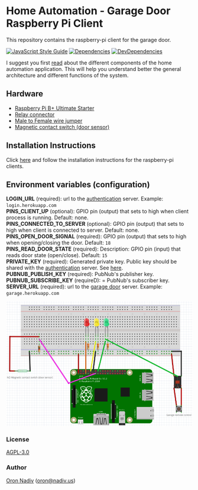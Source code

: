 # Home Automation - Garage Door Raspberry Pi Client
This repository contains the raspberry-pi client for the garage door.
  
[![JavaScript Style Guide][standard-image]][standard-url]
[![Dependencies][dependencies-image]][dependencies-url]
[![DevDependencies][dependencies-dev-image]][dependencies-dev-url]

I suggest you first [read][overview-url] about the different components of the home automation application.
This will help you understand better the general architecture and different functions of the system.

## Hardware
* [Raspberry Pi B+ Ultimate Starter](http://www.amazon.com/gp/product/B00LAAZKXQ)
* [Relay connector](http://www.ebay.com/itm/141410025816)
* [Male to Female wire jumper](http://www.ebay.com/itm/171303931847)
* [Magnetic contact switch (door sensor)](https://www.adafruit.com/products/375)

## Installation Instructions
Click [here][client-installation-instruction-url] and follow the installation instructions for the raspberry-pi clients.

## Environment variables (configuration)
__LOGIN\_URL__ (required): url to the [authentication][auth-url] server. Example: `login.herokuapp.com`  
__PINS\_CLIENT\_UP__ (optional): GPIO pin (output) that sets to high when client process is running. Default: none.  
__PINS\_CONNECTED\_TO\_SERVER__ (optional): GPIO pin (output) that sets to high when client is connected to server. Default: none.  
__PINS\_OPEN\_DOOR\_SIGNAL__ (required): GPIO pin (output) that sets to high when opening/closing the door. Default: `18`  
__PINS\_READ\_DOOR\_STATE__ (required): Description: GPIO pin (input) that reads door state (open/close). Default: `15`  
__PRIVATE\_KEY__ (required): Generated private key.  Public key should be shared with the [authentication][auth-url] server. See [here][private-public-keys-url].  
__PUBNUB\_PUBLISH\_KEY__ (required): PubNub's publisher key.  
__PUBNUB\_SUBSCRIBE\_KEY__ (requireD): = PubNub's subscriber key.  
__SERVER\_URL__ (required): url to the [garage door][garage-url] server. Example: `garage.herokuapp.com`

![Circuit Diagram](/circuit.jpg?raw=true)

### License
[AGPL-3.0](https://spdx.org/licenses/AGPL-3.0.html)

### Author
[Oron Nadiv](https://github.com/OronNadiv) ([oron@nadiv.us](mailto:oron@nadiv.us))

[dependencies-image]: https://david-dm.org/OronNadiv/garage-door-raspberry-client/status.svg
[dependencies-url]: https://david-dm.org/OronNadiv/garage-door-raspberry-client
[dependencies-dev-image]: https://david-dm.org/OronNadiv/garage-door-raspberry-client/dev-status.svg
[dependencies-dev-url]: https://david-dm.org/OronNadiv/garage-door-raspberry-client?type=dev
[travis-image]: http://img.shields.io/travis/OronNadiv/garage-door-raspberry-client.svg?style=flat-square
[travis-url]: https://travis-ci.org/OronNadiv/garage-door-raspberry-client
[coveralls-image]: http://img.shields.io/coveralls/OronNadiv/garage-door-raspberry-client.svg?style=flat-square
[coveralls-url]: https://coveralls.io/r/OronNadiv/garage-door-raspberry-client
[standard-image]: https://img.shields.io/badge/code%20style-standard-brightgreen.svg
[standard-url]: http://standardjs.com

[overview-url]: https://oronnadiv.github.io/home-automation
[client-installation-instruction-url]: https://oronnadiv.github.io/home-automation/#installation-instructions-for-the-raspberry-pi-clients
[server-installation-instruction-url]: https://oronnadiv.github.io/home-automation/#installation-instructions-for-the-server-micro-services
[private-public-keys-url]: https://oronnadiv.github.io/home-automation/#generating-private-and-public-keys

[alarm-url]: https://github.com/OronNadiv/alarm-system-api
[auth-url]: https://github.com/OronNadiv/authentication-api
[camera-url]: https://github.com/OronNadiv/camera-api
[garage-url]: https://github.com/OronNadiv/garage-door-api
[notifications-url]: https://github.com/OronNadiv/notifications-api
[ui-url]: https://github.com/OronNadiv/home-automation-ui
